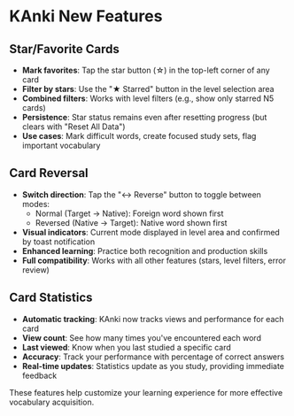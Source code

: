 # KAnki New Features

## Star/Favorite Cards

- **Mark favorites**: Tap the star button (☆) in the top-left corner of any card
- **Filter by stars**: Use the "★ Starred" button in the level selection area
- **Combined filters**: Works with level filters (e.g., show only starred N5 cards)
- **Persistence**: Star status remains even after resetting progress (but clears with "Reset All Data")
- **Use cases**: Mark difficult words, create focused study sets, flag important vocabulary

## Card Reversal

- **Switch direction**: Tap the "↔ Reverse" button to toggle between modes:
  - Normal (Target → Native): Foreign word shown first
  - Reversed (Native → Target): Native word shown first
- **Visual indicators**: Current mode displayed in level area and confirmed by toast notification
- **Enhanced learning**: Practice both recognition and production skills
- **Full compatibility**: Works with all other features (stars, level filters, error review)

## Card Statistics

- **Automatic tracking**: KAnki now tracks views and performance for each card
- **View count**: See how many times you've encountered each word
- **Last viewed**: Know when you last studied a specific card
- **Accuracy**: Track your performance with percentage of correct answers
- **Real-time updates**: Statistics update as you study, providing immediate feedback

These features help customize your learning experience for more effective vocabulary acquisition.
